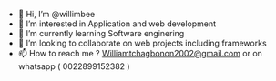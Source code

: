 - 👋 Hi, I’m @willimbee
- 👀 I’m interested in Application and web development
- 🌱 I’m currently learning Software enginering
- 💞️ I’m looking to collaborate on web projects including frameworks
- 📫 How to reach me ? Williamtchagbonon2002@gmail.com or on whatsapp ( 0022899152382 )

<!---
willimbee/willimbee is a ✨ special ✨ repository because its `README.md` (this file) appears on your GitHub profile.
You can click the Preview link to take a look at your changes.
--->
